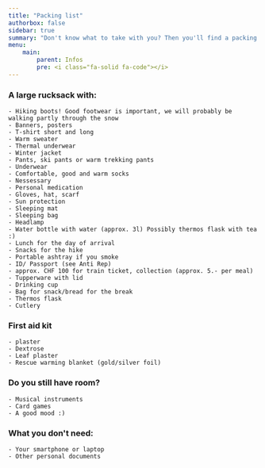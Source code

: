 ```yaml
---
title: "Packing list"
authorbox: false
sidebar: true
summary: "Don't know what to take with you? Then you'll find a packing list here!"
menu: 
    main:
        parent: Infos
        pre: <i class="fa-solid fa-code"></i>
---
```


### A large rucksack with:

    - Hiking boots! Good footwear is important, we will probably be walking partly through the snow
    - Banners, posters
    - T-shirt short and long
    - Warm sweater
    - Thermal underwear
    - Winter jacket
    - Pants, ski pants or warm trekking pants
    - Underwear
    - Comfortable, good and warm socks
    - Nessessary
    - Personal medication
    - Gloves, hat, scarf
    - Sun protection
    - Sleeping mat
    - Sleeping bag
    - Headlamp
    - Water bottle with water (approx. 3l) Possibly thermos flask with tea :)
    - Lunch for the day of arrival
    - Snacks for the hike
    - Portable ashtray if you smoke
    - ID/ Passport (see Anti Rep)
    - approx. CHF 100 for train ticket, collection (approx. 5.- per meal)
    - Tupperware with lid
    - Drinking cup
    - Bag for snack/bread for the break
    - Thermos flask
    - Cutlery


### First aid kit

    - plaster
    - Dextrose
    - Leaf plaster
    - Rescue warming blanket (gold/silver foil)


### Do you still have room?

    - Musical instruments
    - Card games
    - A good mood :)


### What you don't need:

    - Your smartphone or laptop
    - Other personal documents
